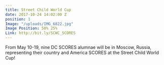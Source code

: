 ```yaml
---
title: Street Child World Cup
date: 2017-10-24 14:02:00 Z
position: 1
Image: "/uploads/IMG_6822.jpg"
Image Position: 50% 25%
Link: http://bit.ly/SCWC_SCORES
---
```


From May 10-19, nine DC SCORES alumnae will be in Moscow, Russia, representing their country and America SCORES at the Street Child World Cup!
